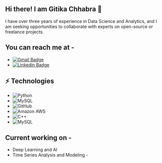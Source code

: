 ## Hi there! I am Gitika Chhabra 👋

I have over three years of experience in Data Science and Analytics, and I am seeking opportunities to collaborate with experts on open-source or freelance projects.

## You can reach me at - 
* [![Gmail Badge](https://img.shields.io/badge/-gitika18097@iiitd.ac.in-c14438?style=flat-square&logo=Gmail&logoColor=white&link=mailto:gitika18097@iiitd.ac.in)](mailto:gitika18097@iiitd.ac.in)
* [![Linkedin Badge](https://img.shields.io/badge/-linkedin-blue?style=flat-square&logo=Linkedin&logoColor=white&link=https://www.linkedin.com/in/gitika-chhabra/)](https://www.linkedin.com/in/gitika-chhabra/)

## ⚡ Technologies
* ![Python](https://img.shields.io/badge/-Python-black?style=flat-square&logo=Python)
* ![MySQL](https://img.shields.io/badge/-MySQL-black?style=flat-square&logo=mysql)
* ![GitHub](https://img.shields.io/badge/-GitHub-181717?style=flat-square&logo=github)
* ![Amazon AWS](https://img.shields.io/badge/Amazon%20AWS-232F3E?style=flat-square&logo=amazon-aws)
* ![C++](https://img.shields.io/badge/-C++-00599C?style=flat-square&logo=c)
* ![MySQL](https://img.shields.io/badge/-MySQL-black?style=flat-square&logo=mysql)


## Current working on - 
* Deep Learning and AI
* Time Series Analysis and Modeling - 


<!--
**ChhabraGitika/ChhabraGitika** is a ✨ _special_ ✨ repository because its `README.md` (this file) appears on your GitHub profile.

Here are some ideas to get you started:

- 🔭 I’m currently working on ...
- 🌱 I’m currently learning ...
- 👯 I’m looking to collaborate on ...
- 🤔 I’m looking for help with ...
- 💬 Ask me about ...
- 📫 How to reach me: ...
- 😄 Pronouns: ...
- ⚡ Fun fact: ...
-->
